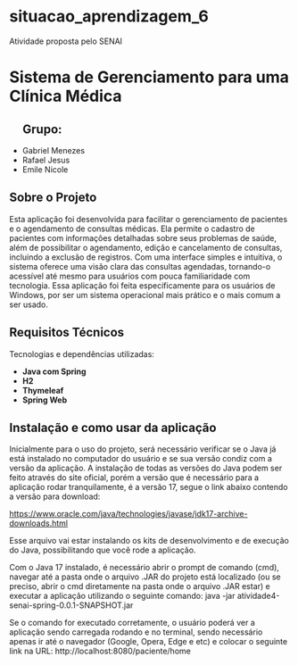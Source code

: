 # situacao_aprendizagem_6
Atividade proposta pelo SENAI

# Sistema de Gerenciamento para uma Clínica Médica

<ul>
  <h2>Grupo:</h2>
  <li>Gabriel Menezes</li>
  <li>Rafael Jesus</li>
  <li>Emile Nicole</li>
</ul>

<h2>Sobre o Projeto</h2>
Esta aplicação foi desenvolvida para facilitar o gerenciamento de pacientes e o agendamento de consultas médicas. Ela permite o cadastro de pacientes com informações detalhadas sobre seus problemas de saúde, além de possibilitar o agendamento, edição e cancelamento de consultas, incluindo a exclusão de registros. Com uma interface simples e intuitiva, o sistema oferece uma visão clara das consultas agendadas, tornando-o acessível até mesmo para usuários com pouca familiaridade com tecnologia. Essa aplicação foi feita especificamente para os usuários de Windows, por ser um sistema operacional mais prático e o mais comum a ser usado.

<h2>Requisitos Técnicos</h2>
<p>Tecnologias e dependências utilizadas:</p>
<ul>
  <li><strong>Java com Spring</strong></li>
  <li><strong>H2</strong></li>
  <li><strong>Thymeleaf</strong></li>
  <li><strong>Spring Web</strong></li>
</ul>

<h2>Instalação e como usar da aplicação</h2>
Inicialmente para o uso do projeto, será necessário verificar se o Java já está instalado no computador do usuário e se sua versão condiz com a versão da aplicação. A instalação de todas as versões do Java podem ser feito através do site oficial, porém a versão que é necessário para a aplicação rodar tranquilamente, é a versão 17, segue o link abaixo contendo a versão para download:

https://www.oracle.com/java/technologies/javase/jdk17-archive-downloads.html

Esse arquivo vai estar instalando os kits de desenvolvimento e de execução do Java, possibilitando que você rode a aplicação.

Com o Java 17 instalado, é necessário abrir o prompt de comando (cmd), navegar até a pasta onde o arquivo .JAR do projeto está localizado (ou se preciso, abrir o cmd diretamente na pasta onde o arquivo .JAR estar) e executar a aplicação utilizando o seguinte comando:
java -jar atividade4-senai-spring-0.0.1-SNAPSHOT.jar

Se o comando for executado corretamente, o usuário poderá ver a aplicação sendo carregada rodando e no terminal, sendo necessário apenas ir até o navegador (Google, Opera, Edge e etc) e colocar o seguinte link na URL:
http://localhost:8080/paciente/home
